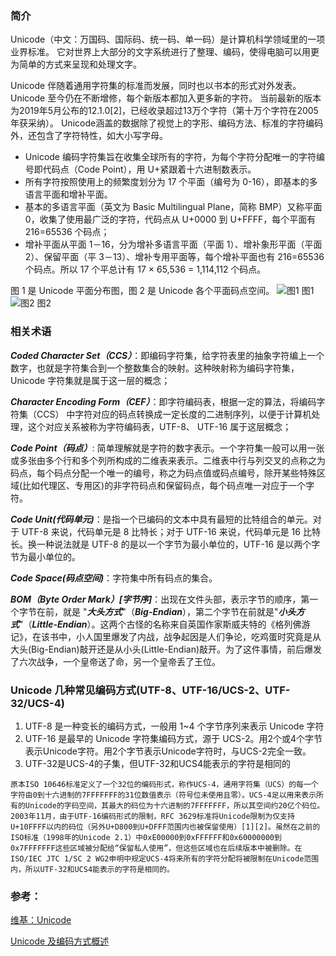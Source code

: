 ### 简介
Unicode（中文：万国码、国际码、统一码、单一码）是计算机科学领域里的一项业界标准。
它对世界上大部分的文字系统进行了整理、编码，使得电脑可以用更为简单的方式来呈现和处理文字。

Unicode 伴随着通用字符集的标准而发展，同时也以书本的形式对外发表。Unicode 至今仍在不断增修，每个新版本都加入更多新的字符。
当前最新的版本为2019年5月公布的12.1.0[2]，已经收录超过13万个字符（第十万个字符在2005年获采纳）。
Unicode涵盖的数据除了视觉上的字形、编码方法、标准的字符编码外，还包含了字符特性，如大小写字母。

- Unicode 编码字符集旨在收集全球所有的字符，为每个字符分配唯一的字符编号即代码点（Code Point），用 U+紧跟着十六进制数表示。
- 所有字符按照使用上的频繁度划分为 17 个平面（编号为 0-16），即基本的多语言平面和增补平面。
- 基本的多语言平面（英文为 Basic Multilingual Plane，简称 BMP）又称平面 0，收集了使用最广泛的字符，代码点从 U+0000 到 U+FFFF，每个平面有 216=65536 个码点；
- 增补平面从平面 1－16，分为增补多语言平面（平面 1）、增补象形平面（平面 2）、保留平面（平 3－13）、增补专用平面等，每个增补平面也有 216=65536 个码点。所以 17 个平总计有 17 × 65,536 = 1,114,112 个码点。

图 1 是 Unicode 平面分布图，图 2 是 Unicode 各个平面码点空间。
![图1](https://www.ibm.com/developerworks/cn/java/unicode-programming-language/image001.jpg)
图1
![图2](https://www.ibm.com/developerworks/cn/java/unicode-programming-language/image002.jpg)
图2


### 相关术语
***Coded Character Set（CCS）***：即编码字符集，给字符表里的抽象字符编上一个数字，也就是字符集合到一个整数集合的映射。这种映射称为编码字符集，Unicode 字符集就是属于这一层的概念；

***Character Encoding Form（CEF）***：即字符编码表，根据一定的算法，将编码字符集（CCS） 中字符对应的码点转换成一定长度的二进制序列，以便于计算机处理，这个对应关系被称为字符编码表，UTF-8、 UTF-16 属于这层概念；

***Code Point（码点）***: 简单理解就是字符的数字表示。一个字符集一般可以用一张或多张由多个行和多个列所构成的二维表来表示。二维表中行与列交叉的点称之为码点，每个码点分配一个唯一的编号，称之为码点值或码点编号，除开某些特殊区域(比如代理区、专用区)的非字符码点和保留码点，每个码点唯一对应于一个字符。

***Code Unit(代码单元)***：是指一个已编码的文本中具有最短的比特组合的单元。对于 UTF-8 来说，代码单元是 8 比特长；对于 UTF-16 来说，代码单元是 16 比特长。换一种说法就是 UTF-8 的是以一个字节为最小单位的，UTF-16 是以两个字节为最小单位的。

***Code Space(码点空间)***：字符集中所有码点的集合。

***BOM（Byte Order Mark）[字节序]***：出现在文件头部，表示字节的顺序，第一个字节在前，就是 "***大头方式***"（***Big-Endian***），第二个字节在前就是"***小头方式***"（***Little-Endian***）。这两个古怪的名称来自英国作家斯威夫特的《格列佛游记》，在该书中，小人国里爆发了内战，战争起因是人们争论，吃鸡蛋时究竟是从大头(Big-Endian)敲开还是从小头(Little-Endian)敲开。为了这件事情，前后爆发了六次战争，一个皇帝送了命，另一个皇帝丢了王位。

### Unicode 几种常见编码方式(UTF-8、UTF-16/UCS-2、UTF-32/UCS-4)
1. UTF-8 是一种变长的编码方式，一般用 1~4 个字节序列来表示 Unicode 字符
2. UTF-16 是最早的 Unicode 字符集编码方式，源于 UCS-2。用2个或4个字节表示Unicode字符。用2个字节表示Unicode字符时，与UCS-2完全一致。
3. UTF-32是UCS-4的子集，但UTF-32和UCS4能表示的字符是相同的
```
原本ISO 10646标准定义了一个32位的编码形式，称作UCS-4，通用字符集（UCS）的每一个字符由0到十六进制的7FFFFFFF的31位数值表示（符号位未使用且零）。UCS-4足以用来表示所有的Unicode的字码空间，其最大的码位为十六进制的7FFFFFFF，所以其空间约20亿个码位。2003年11月，由于UTF-16编码形式的限制，RFC 3629标准将Unicode限制为仅支持U+10FFFF以内的码位（另外U+D800到U+DFFF范围内也被保留使用）[1][2]。虽然在之前的ISO标准（1998年的Unicode 2.1）中0xE00000到0xFFFFFF和0x60000000到0x7FFFFFFF这些区域被分配给“保留私人使用”，但这些区域也在后续版本中被删除。在 ISO/IEC JTC 1/SC 2 WG2申明中规定UCS-4将来所有的字符分配将被限制在Unicode范围内，所以UTF-32和UCS4能表示的字符是相同的。
```


### 参考：

[维基：Unicode](https://zh.wikipedia.org/wiki/Unicode)

[Unicode 及编码方式概述](https://www.ibm.com/developerworks/cn/java/unicode-programming-language/index.html)
